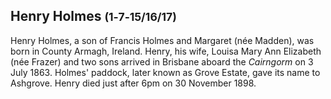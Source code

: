 ## Henry Holmes <small>(1‑7‑15/16/17)</small>

Henry Holmes, a son of Francis Holmes and Margaret (née Madden), was born in County Armagh, Ireland. Henry, his wife, Louisa Mary Ann Elizabeth (née Frazer) and two sons arrived in Brisbane aboard the *Cairngorm* on 3 July 1863. Holmes' paddock, later known as Grove Estate, gave its name to Ashgrove. Henry died just after 6pm on 30 November 1898.
